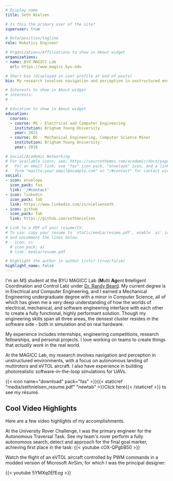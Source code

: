 ```yaml
---
# Display name
title: Seth Nielsen

# Is this the primary user of the site?
superuser: true

# Role/position/tagline
role: Robotics Engineer

# Organizations/Affiliations to show in About widget
organizations:
- name: BYU MAGICC Lab
  url: https://www.magicc.byu.edu

# Short bio (displayed in user profile at end of posts)
bio: My research involves navigation and perception in unstructured environments, with a focus on autonomous landing of multirotors and eVTOL aircraft. I also have experience in building photorealistic software-in-the-loop simulations for UAVs.

# Interests to show in About widget
# interests:
# -

# Education to show in About widget
education:
  courses:
  - course: MS - Electrical and Computer Engineering
    institution: Brigham Young University
    year: 2021
  - course: BS - Mechanical Engineering, Computer Science Minor
    institution: Brigham Young University
    year: 2018

# Social/Academic Networking
# For available icons, see: https://sourcethemes.com/academic/docs/page-builder/#icons
#   For an email link, use "fas" icon pack, "envelope" icon, and a link in the
#   form "mailto:your-email@example.com" or "/#contact" for contact widget.
social:
- icon: envelope
  icon_pack: fas
  link: '/#contact'
- icon: linkedin
  icon_pack: fab
  link: https://www.linkedin.com/in/nielsenseth
- icon: github
  icon_pack: fab
  link: https://github.com/sethmnielsen

# Link to a PDF of your resume/CV.
# To use: copy your resume to `static/media/resume.pdf`, enable `ai` icons in `params.toml`,
# and uncomment the lines below.
# - icon: cv
  # icon_pack: ai
  # link: media/resume.pdf

# Highlight the author in author lists? (true/false)
highlight_name: false
---
```


I'm an MS student at the BYU MAGICC Lab (**M**ulti **Ag**ent **I**ntelligent Coordination and Control Lab) under [Dr. Randy Beard](https://scholar.google.com/citations?user=cLSfhaoAAAAJ&hl=en). My current degree is in Electrical and Computer Engineering, and I earned a Mechanical Engineering undergraduate degree with a minor in Computer Science, all of which has given me a very deep understanding of how the worlds of electrical, mechanical, and software engineering interface with each other to create a fully functional, highly performant solution. Though my engineering skills span all three areas, the densest cluster resides in the software side - both in simulation and on real hardware. 

My experience includes internships, engineering competitions, research fellowships, and personal projects. I love working on teams to create things that *actually work* in the real world. 

At the MAGICC Lab, my research involves navigation and perception in unstructured environments, with a focus on autonomous landing of multirotors and eVTOL aircraft. I also have experience in building photorealistic software-in-the-loop simulations for UAVs.

{{< icon name="download" pack="fas" >}}{{< staticref "media/sethnielsen_resume.pdf" "newtab" >}}Click here{{< /staticref >}} to see my résumé.

<h2>Cool Video Highlights</h2>

Here are a few video highlights of my accomplishments. 

At the University Rover Challenge, I was the primary engineer for the Autonomous Traversal Task. See my team's rover perform a fully autonomous search, detect and approach for the final goal marker, achieving first place in the task:
{{< youtube cOX-QPgbB50 >}}

Watch the flight of an eVTOL aircraft controlled by PWM commands in a modded version of Microsoft AirSim, for which I was the principal designer:

{{< youtube 5YMXq0EfEog >}}
